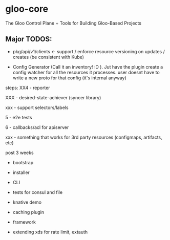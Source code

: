 # gloo-core
The Gloo Control Plane + Tools for Building Gloo-Based Projects

## Major TODOS:

* pkg/api/v1/clients <- support / enforce resource versioning on updates / creates (be consistent with Kube)

* Config Generator (Call it an inventory! :D ). Jut have the plugin
create a config watcher for all the resources it processes. user doesnt have to write
a new proto for that config (it's internal anyway)


steps:
XX4 - reporter

XXX - desired-state-achiever (syncer library)
 
xxx - support selectors/labels

5 - e2e tests

6 - callbacks/acl for apiserver

xxx - something that works for 3rd party resources (configmaps, artifacts, etc)

 post 3 weeks
- bootstrap
- installer
- CLI
- tests for consul and file


- knative demo
- caching plugin
- framework
- extending xds for rate limit, extauth